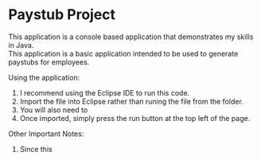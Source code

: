 # Paystub Project
This application is a console based application that demonstrates my skills in Java.  
This application is a basic application intended to be used to generate paystubs for employees.

Using the application: 
1. I recommend using the Eclipse IDE to run this code.
2. Import the file into Eclipse rather than runing the file from the folder.
3. You will also need to 
4. Once imported, simply press the run button at the top left of the page. 

Other Important Notes:
1. Since this 
